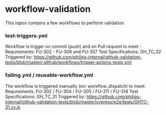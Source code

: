 # workflow-validation

This repos contains a few workflows to perform validation

### test-triggers.yml

Workflow is trigger on commit (push) and on Pull request to meet :
Requirements:  FU-302 - FU-306 and FU-307 
Test Specifications: GH_TC_32
Triggered by: https://github.com/philips-internal/github-validation-tests/blob/master/.github/workflows/trigger-actions-tests.yml 

### failing.yml / reusable-workflow.yml

The workflow is triggered manually (on: workflow_dispatch) to meet:
Requirements: FU-302 / FU-304 / FU-305 / FU-311 / FU-314
Test Specifications: GH_TC_31
Triggered by: https://github.com/philips-internal/github-validation-tests/blob/master/cypress/e2e/tests/GHTC-31.cy.js

